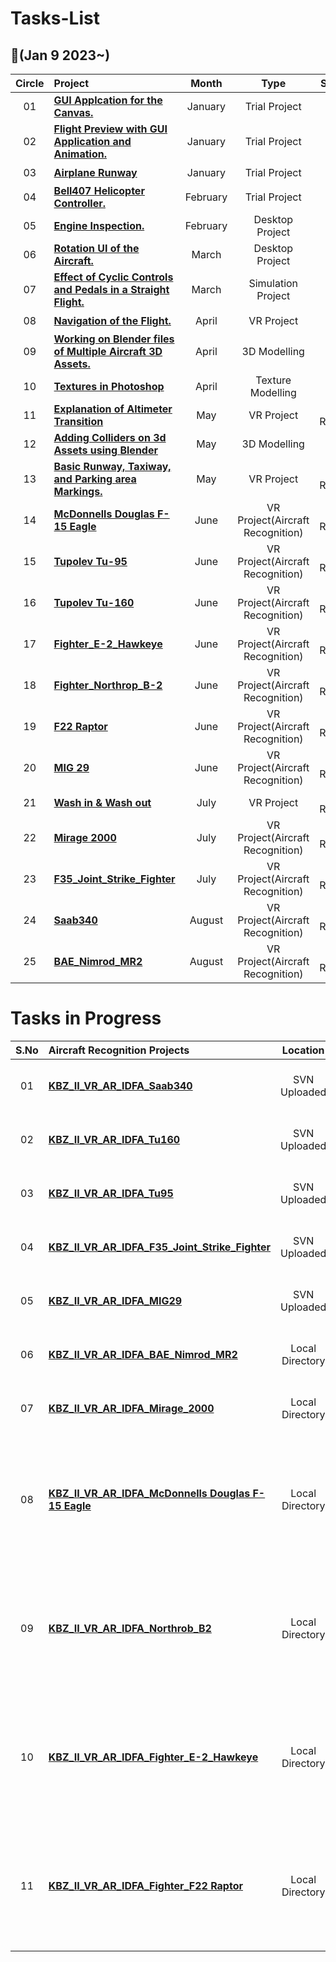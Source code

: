 # Tasks-List

##  :notebook_with_decorative_cover:(Jan 9 2023~)

| Circle | Project                                                      |            Month            |                            Type                             |                            Status                             |
| :----: | :----------------------------------------------------------- | :----------------------------: | :----------------------------------------------------------: | :----------------------------------------------------------: |
|   01   | [**GUI Applcation for the Canvas.**]()     |               January                |  Trial Project   |  :heavy_check_mark:   |
|   02   | [**Flight Preview with GUI Application and Animation.**]()     |               January                |  Trial Project   |  :heavy_check_mark:   |
|   03   | [**Airplane Runway**]()     |               January                |  Trial Project   |  :heavy_check_mark:   |
|   04   | [**Bell407 Helicopter Controller.**]()     |               February                |  Trial Project   |  :heavy_check_mark:   |
|   05   | [**Engine Inspection.**]()     |               February                |  Desktop Project   |  :heavy_check_mark:   |
|   06   | [**Rotation UI of the Aircraft.**]()     |               March                |  Desktop Project   |  :heavy_check_mark:   |
|   07   | [**Effect of Cyclic Controls and Pedals in a Straight Flight.**]()     |               March                |  Simulation Project   |  :heavy_check_mark:   |
|   08   | [**Navigation of the Flight.**]()     |               April                |  VR Project   |  :heavy_check_mark:   |
|   09   | [**Working on Blender files of Multiple Aircraft 3D Assets.**]()     |               April                |  3D Modelling   |  :heavy_check_mark:   |
|   10   | [**Textures in Photoshop**]()     |               April                |  Texture Modelling   |  :heavy_check_mark:   |
|   11   | [**Explanation of Altimeter Transition**]()     |               May                |  VR Project   |  ID Review   |
|   12   | [**Adding Colliders on 3d Assets using Blender**]()     |               May                |  3D Modelling   |  :heavy_check_mark:   |
|   13   | [**Basic Runway, Taxiway, and Parking area Markings.**]()     |               May                |  VR Project   |  ID Review   |
|   14   | [**McDonnells Douglas F-15 Eagle**]()     |               June                |  VR Project(Aircraft Recognition)   |  ID Review   |
|   15   | [**Tupolev Tu-95**]()     |               June                |  VR Project(Aircraft Recognition)   |  ID Review   |
|   16   | [**Tupolev Tu-160**]()     |               June                |  VR Project(Aircraft Recognition)   |  ID Review   |
|   17   | [**Fighter_E-2_Hawkeye**]()     |               June                |  VR Project(Aircraft Recognition)   |  ID Review   |
|   18   | [**Fighter_Northrop_B-2**]()     |               June                |  VR Project(Aircraft Recognition)   |  ID Review   |
|   19   | [**F22 Raptor**]()     |               June                |  VR Project(Aircraft Recognition)   |  ID Review   |
|   20   | [**MIG 29**]()     |               June                |  VR Project(Aircraft Recognition)   |  ID Review   |
|   21   | [**Wash in & Wash out**]()     |               July                |  VR Project   |  ID Review   |
|   22   | [**Mirage 2000**]()     |               July                |  VR Project(Aircraft Recognition)   |  ID Review   |
|   23   | [**F35_Joint_Strike_Fighter**]()     |               July                |  VR Project(Aircraft Recognition)   |  ID Review   |
|   24   | [**Saab340**]()     |               August                |  VR Project(Aircraft Recognition)   |  ID Review   |
|   25   | [**BAE_Nimrod_MR2**]()     |               August                |  VR Project(Aircraft Recognition)   |  ID Review   |

# Tasks in Progress

| S.No   | Aircraft Recognition Projects                                |            Location                       |                            Progress                          |                            Status                            |
| :----: | :----------------------------------------------------------- | :----------------------------:            | :----------------------------------------------------------: | :----------------------------------------------------------: |
|   01   | [**KBZ_II_VR_AR_IDFA_Saab340**]()                            |          SVN Uploaded                     |                 Reset Tracker On load (Pending)              |                     Ready for Review from QA                 |
|   02   | [**KBZ_II_VR_AR_IDFA_Tu160**]()                              |          SVN Uploaded                     |                 Reset Tracker On load (Pending)              |                     Ready for Review from QA                 |
|   03   | [**KBZ_II_VR_AR_IDFA_Tu95**]()                               |          SVN Uploaded                     |                 Reset Tracker On load (Pending)              |                     Ready for Review from QA                 |
|   04   | [**KBZ_II_VR_AR_IDFA_F35_Joint_Strike_Fighter**]()           |          SVN Uploaded                     |                 Reset Tracker On load (Pending)              |                     Ready for Review from QA                 |
|   05   | [**KBZ_II_VR_AR_IDFA_MIG29**]()                              |          SVN Uploaded                     |                 Reset Tracker On load (Pending)              |                     Ready for Review from QA                 |
|   06   | [**KBZ_II_VR_AR_IDFA_BAE_Nimrod_MR2**]()                     |        Local Directory                    |                 Reset Tracker On load (Pending)              |                  Ready for Review from Department            |
|   07   | [**KBZ_II_VR_AR_IDFA_Mirage_2000**]()                        |        Local Directory                    |                 :heavy_check_mark:                           |                  Ready for Review from Department            |
|   08   | [**KBZ_II_VR_AR_IDFA_McDonnells Douglas F-15 Eagle**]()      |        Local Directory                    | Global Issues, New Images, Icon Placements, Reset Tracker on Load, Replacement of Scripts (Pending) |                  NA   |
|   09   | [**KBZ_II_VR_AR_IDFA_Northrob_B2**]()                        |        Local Directory                    | Global Issues, New Images, Icon Placements, Reset Tracker on Load, Replacement of Scripts (Pending) |                  NA   |
|   10   | [**KBZ_II_VR_AR_IDFA_Fighter_E-2_Hawkeye**]()                |        Local Directory                    | Global Issues, New Images, Icon Placements, Reset Tracker on Load, Replacement of Scripts (Pending) |                  NA   |
|   11   | [**KBZ_II_VR_AR_IDFA_Fighter_F22 Raptor**]()                 |        Local Directory                    | Global Issues, New Images, Icon Placements, Reset Tracker on Load, Replacement of Scripts (Pending) |                  NA   |
